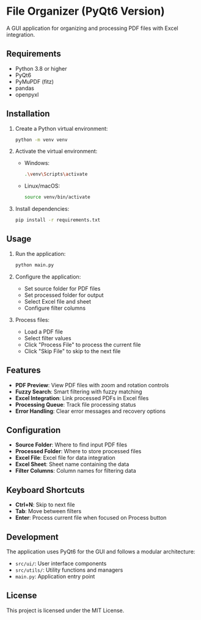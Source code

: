 # File Organizer (PyQt6 Version)

A GUI application for organizing and processing PDF files with Excel integration.

## Requirements

- Python 3.8 or higher
- PyQt6
- PyMuPDF (fitz)
- pandas
- openpyxl

## Installation

1. Create a Python virtual environment:
   ```bash
   python -m venv venv
   ```

2. Activate the virtual environment:
   - Windows:
     ```bash
     .\venv\Scripts\activate
     ```
   - Linux/macOS:
     ```bash
     source venv/bin/activate
     ```

3. Install dependencies:
   ```bash
   pip install -r requirements.txt
   ```

## Usage

1. Run the application:
   ```bash
   python main.py
   ```

2. Configure the application:
   - Set source folder for PDF files
   - Set processed folder for output
   - Select Excel file and sheet
   - Configure filter columns

3. Process files:
   - Load a PDF file
   - Select filter values
   - Click "Process File" to process the current file
   - Click "Skip File" to skip to the next file

## Features

- **PDF Preview**: View PDF files with zoom and rotation controls
- **Fuzzy Search**: Smart filtering with fuzzy matching
- **Excel Integration**: Link processed PDFs in Excel files
- **Processing Queue**: Track file processing status
- **Error Handling**: Clear error messages and recovery options

## Configuration

- **Source Folder**: Where to find input PDF files
- **Processed Folder**: Where to store processed files
- **Excel File**: Excel file for data integration
- **Excel Sheet**: Sheet name containing the data
- **Filter Columns**: Column names for filtering data

## Keyboard Shortcuts

- **Ctrl+N**: Skip to next file
- **Tab**: Move between filters
- **Enter**: Process current file when focused on Process button

## Development

The application uses PyQt6 for the GUI and follows a modular architecture:

- `src/ui/`: User interface components
- `src/utils/`: Utility functions and managers
- `main.py`: Application entry point

## License

This project is licensed under the MIT License.